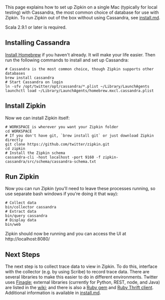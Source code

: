 This page explains how to set up Zipkin on a single Mac (typically for local
testing) with Cassandra, the most common choice of database for use with Zipkin.
To run Zipkin out of the box without using Cassandra, see
[install.md](https://github.com/twitter/zipkin/blob/master/doc/install.md).

Scala 2.9.1 or later is required.

## Installing Cassandra

[Install Homebrew](http://mxcl.github.io/homebrew/) if you haven't already. It
will make your life easier. Then run the following commands to install
and set up Cassandra:

    # Cassandra is the most common choice, though Zipkin supports other databases
    brew install cassandra
    # Start Cassandra on login
    ln -sfv /opt/twitter/opt/cassandra/*.plist ~/Library/LaunchAgents
    launchctl load ~/Library/LaunchAgents/homebrew.mxcl.cassandra.plist

## Install Zipkin

Now we can install Zipkin itself:

    # WORKSPACE is wherever you want your Zipkin folder
    cd WORKSPACE
    # If you don't have git, `brew install git` or just download Zipkin directly
    git clone https://github.com/twitter/zipkin.git
    cd zipkin
    # Install the Zipkin schema
    cassandra-cli -host localhost -port 9160 -f zipkin-cassandra/src/schema/cassandra-schema.txt

## Run Zipkin

Now you can run Zipkin (you'll need to leave these processes running, so use
separate bash windows if you're doing it that way):

    # Collect data
    bin/collector cassandra
    # Extract data
    bin/query cassandra
    # Display data
    bin/web

Zipkin should now be running and you can access the UI at http://localhost:8080/

## Next Steps

The next step is to collect trace data to view in Zipkin. To do this, interface
with the collector (e.g. by using Scribe) to record trace data. There are
several libraries to make this easier to do in different environments. Twitter
uses [Finagle](https://github.com/twitter/finagle/tree/master/finagle-zipkin);
external libraries (currently for Python, REST, node, and Java) are listed in the
[wiki](https://github.com/twitter/zipkin/wiki#external-projects-that-use-zipkin);
and there is also a [Ruby gem](https://rubygems.org/gems/finagle-thrift) and
[Ruby Thrift client](https://github.com/twitter/thrift_client). Additional
information is available in
[install.md](https://github.com/twitter/zipkin/blob/master/doc/install.md).
